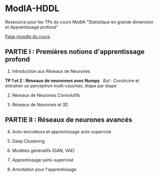 # ModIA-HDDL
Ressource pour les TPs du cours ModIA "Statistique en grande dimension et Apprentissage profond"

[Page moodle du cours](https://moodle-n7.inp-toulouse.fr/course/view.php?id=2777)


## PARTIE I : Premières notions d'apprentissage profond

1. Introduction aux Réseaux de Neurones

**TP 1 et 2 : Réseaux de neuronnes avec Numpy**`
`
_But_ : Construire et entraîner un perceptron multi-couches, étape par étape

2. Réseaux de Neurones Convolutifs

3. Réseaux de Neurones et 3D


## PARTIE II : Réseaux de neurones avancés

4. Auto-encodeurs et apprentissage auto-supervisé

5. Deep Clustering

6. Modèles génératifs (GAN, VAE)

7. Apprentissage semi-supervisé

8. Annotation pour l'apprentissage
